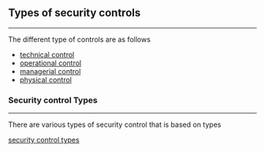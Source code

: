 
## **Types of security controls**
---

The different type of controls are as follows 
- [technical control](technical%20control.md)
- [operational control](operational%20control.md)
- [managerial control](managerial%20control.md)
- [physical control](physical%20control.md)



### **Security control Types**
---

There are various types of security control that is based on types 

[security control types](security%20control%20types.md)